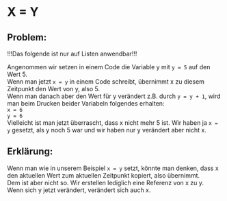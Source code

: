 # X = Y 

## Problem:
!!!Das folgende ist nur auf Listen anwendbar!!!  
  
Angenommen wir setzen in einem Code die Variable y mit `y = 5` auf den Wert 5.  
Wenn man jetzt `x = y` in einem Code schreibt, übernimmt x zu diesem Zeitpunkt den Wert von y, also 5.  
Wenn man danach aber den Wert für y verändert z.B. durch `y = y + 1`, wird man beim Drucken beider Variabeln folgendes erhalten:  
`x = 6`  
`y = 6`  
Vielleicht ist man jetzt überrascht, dass x nicht mehr 5 ist. Wir haben ja `x = y` gesetzt, als y noch 5 war und wir haben nur y verändert aber nicht x.  
  
## Erklärung:
Wenn man wie in unserem Beispiel `x = y` setzt, könnte man denken, dass x den aktuellen Wert zum aktuellen Zeitpunkt kopiert, also übernimmt.  
Dem ist aber nicht so. Wir erstellen lediglich eine Referenz von x zu y.  
Wenn sich y jetzt verändert, verändert sich auch x. 